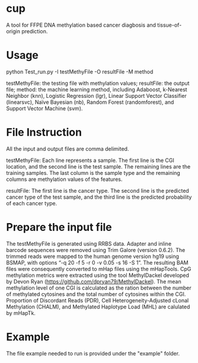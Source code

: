 # cup
A tool for FFPE DNA methylation based cancer diagbosis and tissue-of-origin prediction.

# Usage
python Test_run.py -I testMethyFile -O resultFile -M method

testMethyFile: the testing file with methylation values;
resultFile: the output file;
method: the machine learning method, including Adaboost, k-Nearest Neighbor (knn), Logistic Regression (lgr), Linear Support Vector Classifier (linearsvc), 
Naïve Bayesian (nb), Random Forest (randomforest), and Support Vector Machine (svm).

# File Instruction
All the input and output files are comma delimited.

testMethyFile: Each line represents a sample. The first line is the CGI location, and the second line is the test sample. The remaining lines are the training samples.
The last column is the sample type and the remaining columns are methylation values of the features.

resultFile: The first line is the cancer type. The second line is the predicted cancer type of the test sample, and the third line is the predicted probability of each cancer type.

# Prepare the input file
The testMethyFile is generated using RRBS data. Adapter and inline barcode sequences were removed using Trim Galore (version 0.6.2). The trimmed reads were mapped to the human 
genome version hg19 using BSMAP, with options “-q 20 -f 5 -r 0 -v 0.05 -s 16 -S 1”. The resulting BAM files were consequently converted to mHap files using the mHapTools.
CpG methylation metrics were extracted using the tool MethylDackel developed by Devon Ryan (https://github.com/dpryan79/MethylDackel). The mean methylation level of one CGI is 
calculated as the ration between the number of methylated cytosines and the total number of cytosines within the CGI. Proportion of Discordant Reads (PDR), Cell Heterogeneity-Adjusted 
cLonal Methylation (CHALM), and Methylated Haplotype Load (MHL) are calulated by mHapTk.


# Example
The file example needed to run is provided under the "example" folder.

